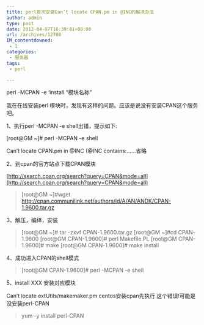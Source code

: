 ```yaml
---
title: perl首次安装Can’t locate CPAN.pm in @INC的解决办法
author: admin
type: post
date: 2012-04-07T16:39:01+00:00
url: /archives/12708
IM_contentdowned:
 - 1
categories:
 - 服务器
tags:
 - perl

---
```

perl -MCPAN -e ‘install “模块名称”

我在在线安装perl 模块时，发现有这样的问题。应该是说没有安装CPAN这个服务吧。

1、执行perl -MCPAN -e shell出错，提示如下:

[root@GM ~]# perl -MCPAN -e shell

Can’t locate CPAN.pm in @INC (@INC contains:……省略

2、到cpan的官方站点下载CPAN模块

[http://search.cpan.org/search?query=CPAN&mode=all](http://search.cpan.org/search?query=CPAN&mode=all)

> [root@GM ~]#wget http://cpan.communilink.net/authors/id/A/AN/ANDK/CPAN-1.9600.tar.gz

3、解压，编绎，安装

> [root@GM ~]# tar -zxvf CPAN-1.9600.tar.gz
> [root@GM ~]#cd CPAN-1.9600
> [root@GM CPAN-1.9600]# perl Makefile.PL
> [root@GM CPAN-1.9600]# make
> [root@GM CPAN-1.9600]# make install

4、成功进入CPAN的shell模式

> [root@GM CPAN-1.9600]# perl -MCPAN -e shell

5、install XXX 安装对应模块

Can’t locate extUtils/makemaker.pm
centos安装cpan先执行
这个错误!可能是没安装perl-CPAN

> yum -y install perl-CPAN